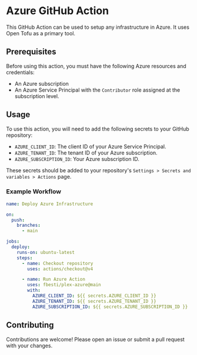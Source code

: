 # Azure GitHub Action

This GitHub Action can be used to setup any infrastructure in Azure.
It uses Open Tofu as a primary tool.

## Prerequisites

Before using this action, you must have the following Azure resources and credentials:

*   An Azure subscription
*   An Azure Service Principal with the `Contributor` role assigned at the subscription level.

## Usage

To use this action, you will need to add the following secrets to your GitHub repository:

*   `AZURE_CLIENT_ID`: The client ID of your Azure Service Principal.
*   `AZURE_TENANT_ID`: The tenant ID of your Azure subscription.
*   `AZURE_SUBSCRIPTION_ID`: Your Azure subscription ID.

These secrets should be added to your repository's `Settings > Secrets and variables > Actions` page.

### Example Workflow

```yaml
name: Deploy Azure Infrastructure

on:
  push:
    branches:
      - main

jobs:
  deploy:
    runs-on: ubuntu-latest
    steps:
      - name: Checkout repository
        uses: actions/checkout@v4

      - name: Run Azure Action
        uses: fbesti/plex-azure@main
        with:
          AZURE_CLIENT_ID: ${{ secrets.AZURE_CLIENT_ID }}
          AZURE_TENANT_ID: ${{ secrets.AZURE_TENANT_ID }}
          AZURE_SUBSCRIPTION_ID: ${{ secrets.AZURE_SUBSCRIPTION_ID }}
```

## Contributing

Contributions are welcome! Please open an issue or submit a pull request with your changes.
